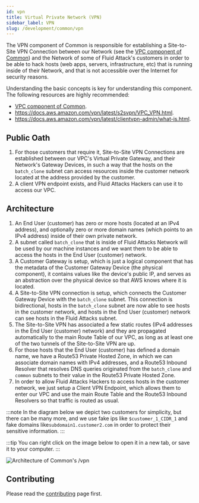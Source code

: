 ```yaml
---
id: vpn
title: Virtual Private Network (VPN)
sidebar_label: VPN
slug: /development/common/vpn
---
```


The VPN component of Common
is responsible for establishing a Site-to-Site VPN Connection
between our Network
(see the [VPC component of Common](/development/common/vpc))
and the Network of some of Fluid Attack's customers
in order to be able to hack hosts
(web apps, servers, infrastructure, etc)
that is running inside of their Network,
and that is not accessible over the Internet for security reasons.

Understanding the basic concepts is key for understanding this component.
The following resources are highly recommended:

- [VPC component of Common](/development/common/vpc).
- <https://docs.aws.amazon.com/vpn/latest/s2svpn/VPC_VPN.html>.
- <https://docs.aws.amazon.com/vpn/latest/clientvpn-admin/what-is.html>.

## Public Oath

1. For those customers that require it,
   Site-to-Site VPN Connections are established
   between our VPC's Virtual Private Gateway,
   and their Network's Gateway Devices,
   in such a way that the hosts on the `batch_clone` subnet
   can access resources inside the customer network
   located at the address provided by the customer.
1. A client VPN endpoint exists,
   and Fluid Attacks Hackers can use it to access our VPC.

## Architecture

1. An End User (customer) has zero or more hosts
   (located at an IPv4 address),
   and optionally zero or more domain names
   (which points to an IPv4 address)
   inside of their own private network.
1. A subnet called `batch_clone`
   that is inside of Fluid Attacks Network
   will be used by our machine instances
   and we want them to be able to access the hosts
   in the End User (customer) network.
1. A Customer Gateway is setup,
   which is just a logical component
   that has the metadata of the Customer Gateway Device
   (the physical component),
   it contains values like the device's public IP,
   and serves as an abstraction over the physical device
   so that AWS knows where it is located.
1. A Site-to-Site VPN connection is setup,
   which connects the Customer Gateway Device
   with the `batch_clone` subnet.
   This connection is bidirectional,
   hosts in the `batch_clone` subnet
   are now able to see hosts in the customer network,
   and hosts in the End User (customer) network
   can see hosts in the Fluid Attacks subnet.
1. The Site-to-Site VPN has associated a few static routes
   (IPv4 addresses in the End User (customer) network)
   and they are propagated automatically
   to the main Route Table of our VPC,
   as long as at least one of the two tunnels of the Site-to-Site VPN are up.
1. For those hosts that the End User (customer)
   has defined a domain name,
   we have a Route53 Private Hosted Zone,
   in which we can associate domain names
   with IPv4 addresses,
   and a Route53 Inbound Resolver
   that resolves DNS queries originated
   from the `batch_clone` and `common` subnets
   to their value in the Route53 Private Hosted Zone.
1. In order to allow Fluid Attacks Hackers
   to access hosts in the customer network,
   we just setup a Client VPN Endpoint,
   which allows them to enter our VPC
   and use the main Route Table and the Route53 Inbound Resolvers
   so that traffic is routed as usual.

:::note
In the diagram below we depict two customers for simplicity,
but there can be many more,
and we use fake ips like `$customer_1_CIDR_1`
and fake domains like`subdomain1.customer2.com`
in order to protect their sensitive information.
:::

:::tip
You can right click on the image below
to open it in a new tab,
or save it to your computer.
:::

![Architecture of Common's /vpn](./vpn-arch.dot.svg)

## Contributing

Please read the
[contributing](/development/contributing) page first.
